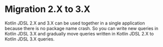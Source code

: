 # Migration 2.X to 3.X

Kotlin JDSL 2.X and 3.X can be used together in a single application because there is no package name crash. So you can write new queries in Kotlin JDSL 3.X and gradually move queries written in Kotlin JDSL 2.X to Kotlin JDSL 3.X queries.
